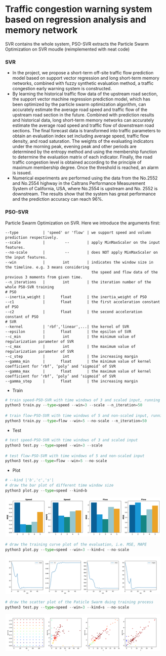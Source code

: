 # Traffic congestion warning system based on regression analysis and memory network
SVR contains the whole system, PSO-SVR extracts the Particle Swarm Optimization on SVR moudle (reimplemented with neat code)
### SVR
* In the project, we propose a short-term off-site traffic flow prediction model based on support vector regression and long short-term memory networks, combined with fuzzy synthetic evaluation method, a traffic congestion early warning system is constructed. 
* By learning the historical traffic flow data of the upstream road section, the support vector machine regression prediction model, which has been optimized by the particle swarm optimization algorithm, can accurately estimate the average road speed and traffic flow of the upstream road section in the future. Combined with prediction results and historical data, long short-term memory networks can accurately estimate the average road speed and traffic flow of downstream road sections. The final forecast data is transformed into traffic parameters to obtain an evaluation index set including average speed, traffic flow density, and road saturation. The weights of the evaluating indicators under the morning peak, evening peak and other periods are determined by the entropy method and using the membership function to determine the evaluation matrix of each indicator. Finally, the road traffic congestion level is obtained according to the principle of maximum membership degree. Once the threshold is reached, an alarm is issued. 
* Numerical experiments are performed using the data from the No.2552 and No.2554 highway in the Caltrans Performance Measurement System of California, USA, where No.2554 is upstream and No. 2552 is downstream. The results show that the system has great performance and the prediction accuracy can reach 96%. 

### PSO-SVR
Particle Swarm Optimization on SVR. Here we introduce the arguments first:
```
--type           | 'speed' or 'flow' | we support speed and volumn prediction respectively.
--scale          |         --        | apply MinMaxScaler on the input features.
--no-scale       |         --        | does NOT apply MinMaxScaler on the input features.
--win            |        int        | indicates the window size in the timeline. e.g. 3 means considering 
                                       the speed and flow data of the previous 3 moments from given time. 
--n_iterations   |        int        | the iteration number of the whole PSO-SVR training
# PSO
--inertia_weight |       float       | the inertia_weight of PSO
--c1             |       float       | the first acceleration constant of PSO
--c2             |       float       | the second acceleration constant of PSO
# SVR
--kernel         | 'rbf','linear',...| the kernel of SVR
--epsilon        |       float       | the epsilon of SVR
--c_min          |        int        | the minimum value of regularization parameter of SVR
--c_max          |        int        | the maximum value of regularization parameter of SVR
--c_step         |        int        | the increasing margin
--gamma_min      |       float       | the minimum value of kernel coefficient for ‘rbf’, ‘poly’ and ‘sigmoid’ of SVR
--gamma_max      |       float       | the maximum value of kernel coefficient for ‘rbf’, ‘poly’ and ‘sigmoid’ of SVR
--gamma_step     |       float       | the increasing margin
```

* Train
```python
# train speed-PSO-SVR with time windows of 3 and scaled input, running 50 iteration
python3 train.py --type=speed --win=3 --scale --n_iteration=50

# train flow-PSO-SVR with time windows of 5 and non-scaled input, running 50 iteration
python3 train.py --type=flow --win=5 --no-scale --n_iteration=50
```
* Test
```python
# test speed-PSO-SVR with time windows of 3 and scaled input
python3 test.py --type=speed --win=3 --scale

# test flow-PSO-SVR with time windows of 5 and non-scaled input
python3 test.py --type=flow --win=5 --no-scale
```
* Plot
```python
# --kind |'b','c','s'|
# draw the bar plot of different time window size
python3 plot.py --type=speed --kind=b
```
![bar](./pic/bar.png)
```python
# draw the training curve plot of the evaluation, i.e. MSE, MAPE
python3 plot.py --type=speed --win=3 --kind=c --no-scale
```
![curve](./pic/curve.png)

```python
# draw the scatter plot of the Paticle Swarm duing training process
python3 test.py --type=speed --win=3 --kind=s --no-scale
```
![scatter](./pic/scatter.png)



